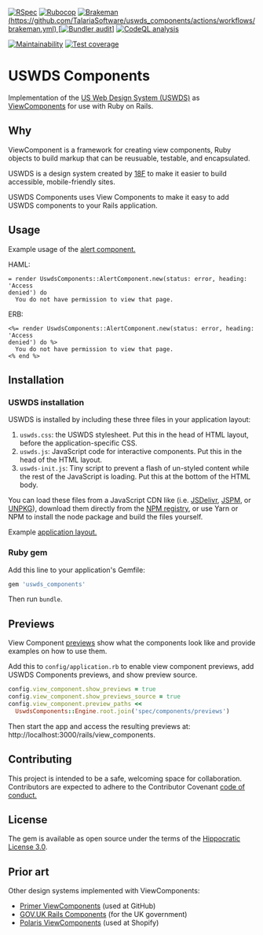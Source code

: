 [![RSpec](https://github.com/TalariaSoftware/uswds_components/actions/workflows/rspec.yml/badge.svg)](https://github.com/TalariaSoftware/uswds_components/actions/workflows/rspec.yml)
[![Rubocop](https://github.com/TalariaSoftware/uswds_components/actions/workflows/rubocop.yml/badge.svg)](https://github.com/TalariaSoftware/uswds_components/actions/workflows/rubocop.yml)
[![Brakeman](https://github.com/TalariaSoftware/uswds_components/actions/workflows/brakeman.yml/badge.svg)(https://github.com/TalariaSoftware/uswds_components/actions/workflows/brakeman.yml)
[![Bundler audit](https://github.com/TalariaSoftware/uswds_components/actions/workflows/bundler-audit.yml/badge.svg)]](https://github.com/TalariaSoftware/uswds_components/actions/workflows/bundler-audit.yml)
[![CodeQL analysis](https://github.com/TalariaSoftware/uswds_components/actions/workflows/codeql-analysis.yml/badge.svg)](https://github.com/TalariaSoftware/uswds_components/actions/workflows/codeql-analysis.yml)

[![Maintainability](https://api.codeclimate.com/v1/badges/709db7ad26975dcf8a91/maintainability)](https://codeclimate.com/github/TalariaSoftware/uswds_components/maintainability)
[![Test coverage](https://api.codeclimate.com/v1/badges/709db7ad26975dcf8a91/test_coverage)](https://codeclimate.com/github/TalariaSoftware/uswds_components/test_coverage)

# USWDS Components

Implementation of the [US Web Design System
(USWDS)](https://designsystem.digital.gov) as
[ViewComponents](https://viewcomponent.org) for use with Ruby on Rails.

## Why

ViewComponent is a framework for creating view components, Ruby objects to build
markup that can be reusuable, testable, and encapsulated.

USWDS is a design system created by [18F](https://18f.gsa.gov/) to make it
easier to build accessible, mobile-friendly sites.

USWDS Components uses View Components to make it easy to add USWDS components to
your Rails application.

## Usage

Example usage of the [alert component.](https://designsystem.digital.gov/components/alert/)

HAML:
```haml
= render UswdsComponents::AlertComponent.new(status: error, heading: 'Access
denied') do
  You do not have permission to view that page.
```

ERB:
```erb
<%= render UswdsComponents::AlertComponent.new(status: error, heading: 'Access
denied') do %>
  You do not have permission to view that page.
<% end %>
```

## Installation

### USWDS installation

USWDS is installed by including these three files in your application layout:

1. `uswds.css`: the USWDS stylesheet. Put this in the head of HTML layout,
   before the application-specific CSS.
2. `uswds.js`: JavaScript code for interactive components. Put this in the head
   of the HTML layout.
3. `uswds-init.js`: Tiny script to prevent a flash of un-styled content while
   the rest of the JavaScript is loading. Put this at the bottom of the HTML
   body.

You can load these files from a JavaScript CDN like (i.e.
[JSDelivr](https://www.jsdelivr.com/package/npm/uswds),
[JSPM](https://jspm.org), or [UNPKG](https://unpkg.com)), download them directly
from the [NPM registry](https://www.npmjs.com/package/uswds), or use Yarn or NPM
to install the node package and build the files yourself.

Example [application layout.](https://github.com/TalariaSoftware/uswds_components/blob/main/spec/dummy/app/views/layouts/application.html.haml)

### Ruby gem

Add this line to your application's Gemfile:

```ruby
gem 'uswds_components'
```

Then run `bundle`.

## Previews

View Component [previews](https://viewcomponent.org/guide/previews.html) show
what the components look like and provide examples on how to use them.

Add this to `config/application.rb` to enable view component previews, add USWDS
Components previews, and show preview source.

```ruby
config.view_component.show_previews = true
config.view_component.show_previews_source = true
config.view_component.preview_paths <<
  UswdsComponents::Engine.root.join('spec/components/previews')
```

Then start the app and access the resulting previews at:
http://localhost:3000/rails/view_components.

## Contributing

This project is intended to be a safe, welcoming space for collaboration.
Contributors are expected to adhere to the Contributor Covenant [code of
conduct.](/CODE_OF_CONDUCT.md)

## License

The gem is available as open source under the terms of the [Hippocratic License
3.0](https://firstdonoharm.dev).

## Prior art

Other design systems implemented with ViewComponents:

- [Primer ViewComponents](https://primer.style/view-components/) (used at
    GitHub)
- [GOV.UK Rails Components](https://govuk-components.netlify.app/) (for the UK
    government)
- [Polaris ViewComponents](https://github.com/baoagency/polaris_view_components)
    (used at Shopify)
